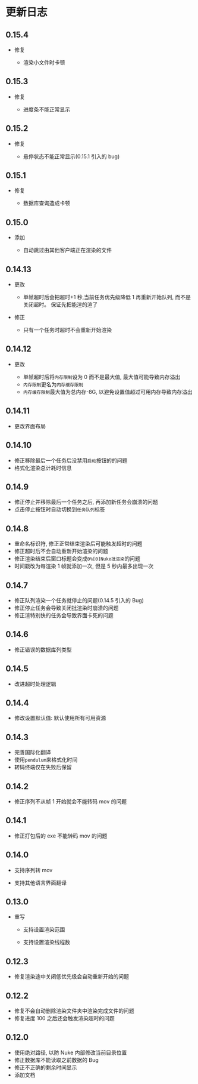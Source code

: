 # 更新日志

## 0.15.4

- 修复

  - 渲染小文件时卡顿

## 0.15.3

- 修复

  - 进度条不能正常显示

## 0.15.2

- 修复

  - 悬停状态不能正常显示(0.15.1 引入的 bug)

## 0.15.1

- 修复

  - 数据库查询造成卡顿

## 0.15.0

- 添加

  - 自动跳过由其他客户端正在渲染的文件

## 0.14.13

- 更改
  - 单帧超时后会把超时+1 秒,当前任务优先级降低 1 再重新开始队列, 而不是关闭超时。 保证先把能渲的渲了
- 修正

  - 只有一个任务时超时不会重新开始渲染

## 0.14.12

- 更改

  - 单帧超时后将`内存限制`设为 0 而不是最大值, 最大值可能导致内存溢出
  - `内存限制`更名为`内存缓存限制`
  - `内存缓存限制`最大值为总内存-8G, 以避免设置值超过可用内存导致内存溢出

## 0.14.11

- 更改界面布局

## 0.14.10

- 修正移除最后一个任务后没禁用`启动`按钮的的问题
- 格式化渲染总计耗时信息

## 0.14.9

- 修正停止并移除最后一个任务之后, 再添加新任务会崩溃的问题
- 点击停止按钮时自动切换到`任务队列`标签

## 0.14.8

- 重命名标识符, 修正正常结束渲染后可能触发超时的问题
- 修正超时后不会自动重新开始渲染的问题
- 修正渲染结束后窗口标题会变成`0%[0]Nuke批渲染`的问题
- 时间戳改为每渲染 1 帧就添加一次, 但是 5 秒内最多出现一次

## 0.14.7

- 修正队列渲染一个任务就停止的问题(0.14.5 引入的 Bug)
- 修正停止任务会导致关闭批渲染时崩溃的问题
- 修正渲特别快的任务会导致界面卡死的问题

## 0.14.6

- 修正错误的数据库列类型

## 0.14.5

- 改进超时处理逻辑

## 0.14.4

- 修改设置默认值: 默认使用所有可用资源

## 0.14.3

- 完善国际化翻译
- 使用`pendulum`来格式化时间
- 转码终端仅在失败后保留

## 0.14.2

- 修正序列不从帧 1 开始就会不能转码 mov 的问题

## 0.14.1

- 修正打包后的 exe 不能转码 mov 的问题

## 0.14.0

- 支持序列转 mov

- 支持其他语言界面翻译

## 0.13.0

- 重写

  - 支持设置渲染范围

  - 支持设置渲染线程数

## 0.12.3

- 修复渲染途中关闭低优先级会自动重新开始的问题

## 0.12.2

- 修复不会自动删除渲染文件夹中渲染完成文件的问题
- 修复进度 100 之后还会触发渲染超时的问题

## 0.12.0

- 使用绝对路径, 以防 Nuke 内部修改当前目录位置
- 修正数据库不能读取之前数据的 Bug
- 修正不正确的剩余时间显示
- 添加文档
